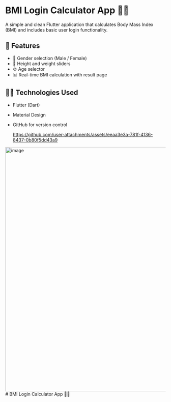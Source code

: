 # BMI Login Calculator App 💪📱

A simple and clean Flutter application that calculates Body Mass Index (BMI) and includes basic user login functionality.

## 📱 Features

- 👤 Gender selection (Male / Female)
- 📏 Height and weight sliders
- ⚙️ Age selector
- 📊 Real-time BMI calculation with result page

## 🧑‍💻 Technologies Used

- Flutter (Dart)
- Material Design
- GitHub for version control

  https://github.com/user-attachments/assets/eeaa3e3a-781f-4136-8437-0b80f5dd43a9

  
  
<img width="1366" height="768" alt="image" src="https://github.com/user-attachments/assets/a2a07d5c-8b62-4ae9-aebd-83ebfe03986f" /># BMI Login Calculator App 💪📱

  




